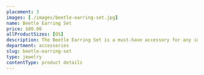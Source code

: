 ```yaml
---
placement: 3
images: [./images/beetle-earring-set.jpg]
name: Beetle Earring Set
price: $80.00
allProductSizes: [OS]
description: The Beetle Earring Set is a must-have accessory for any insect lover or fashionista looking to add a touch of edgy glam to their jewelry collection.
department: accessories
slug: beetle-earring-set
type: jewelry
contentType: product details
---
```

